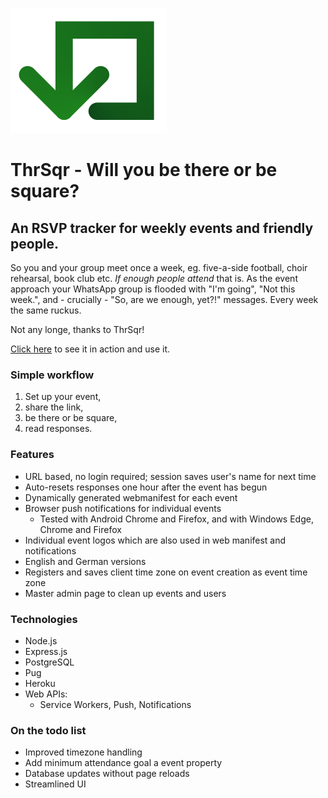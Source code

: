 ![ThrSqr logo](./public/images/thrsqrlogo.png)

# ThrSqr - Will you be there or be square?

## An RSVP tracker for weekly events and friendly people.

So you and your group meet once a week, eg. five-a-side football, choir rehearsal, book club etc. _If enough people attend_ that is. As the event approach your WhatsApp group is flooded with "I'm going", "Not this week.", and - crucially - "So, are we enough, yet?!" messages. Every week the same ruckus. 

Not any longe, thanks to ThrSqr! 

[Click here](https://thrsqr.hrmn.dev) to see it in action and use it.

### Simple workflow

1. Set up your event,
2. share the link,
3. be there or be square,
4. read responses.

### Features

* URL based, no login required; session saves user's name for next time 
* Auto-resets responses one hour after the event has begun
* Dynamically generated webmanifest for each event
* Browser push notifications for individual events
  - Tested with Android Chrome and Firefox, and with Windows Edge, Chrome and Firefox
* Individual event logos which are also used in web manifest and notifications
* English and German versions
* Registers and saves client time zone on event creation as event time zone
* Master admin page to clean up events and users

### Technologies

* Node.js
* Express.js
* PostgreSQL
* Pug
* Heroku
* Web APIs:
  - Service Workers, Push, Notifications

### On the todo list

* Improved timezone handling
* Add minimum attendance goal a event property
* Database updates without page reloads
* Streamlined UI